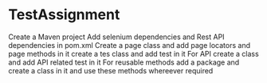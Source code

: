 # TestAssignment
Create a Maven project
Add selenium dependencies and Rest API dependencies in pom.xml
Create a page class and add page locators and page methods in it
create a tes class and add test in it
For API create a class and add API related test in it
For reusable methods add a package and create a class in it and use these methods whereever required
